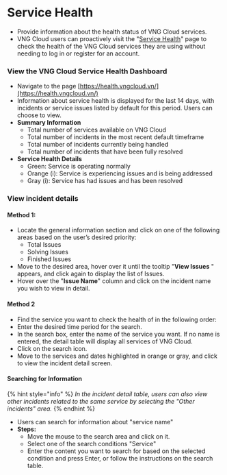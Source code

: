 # Service Health

* Provide information about the health status of VNG Cloud services.
* VNG Cloud users can proactively visit the "[Service Health](https://health.vngcloud.vn/)" page to check the health of the VNG Cloud services they are using without needing to log in or register for an account.

### View the VNG Cloud Service Health Dashboard

* Navigate to the page [https://health.vngcloud.vn/](https://health.vngcloud.vn/)
* Information about service health is displayed for the last 14 days, with incidents or service issues listed by default for this period. Users can choose to view.
* **Summary Information**
  * Total number of services available on VNG Cloud
  * Total number of incidents in the most recent default timeframe
  * Total number of incidents currently being handled
  * Total number of incidents that have been fully resolved
* **Service Health Details**
  * Green: Service is operating normally
  * Orange (i): Service is experiencing issues and is being addressed
  * Gray (i): Service has had issues and has been resolved

### View incident details

#### **Method 1:**

* Locate the general information section and click on one of the following areas based on the user’s desired priority:
  * Total Issues
  * Solving Issues
  * Finished Issues
* Move to the desired area, hover over it until the tooltip "**View lssues** " appears, and click again to display the list of Issues.
* Hover over the "**Issue Name**" column and click on the incident name you wish to view in detail.

#### **Method 2**

* Find the service you want to check the health of in the following order:
* Enter the desired time period for the search.
* In the search box, enter the name of the service you want. If no name is entered, the detail table will display all services of VNG Cloud.
* Click on the search icon.
* Move to the services and dates highlighted in orange or gray, and click to view the incident detail screen.

#### Searching for Information

{% hint style="info" %}
_In the incident detail table, users can also view other incidents related to the same service by selecting the "Other incidents" area._
{% endhint %}

* Users can search for information about "service name"
* **Steps:**
  * Move the mouse to the search area and click on it.
  * Select one of the search conditions "Service"
  * Enter the content you want to search for based on the selected condition and press Enter, or follow the instructions on the search table.
